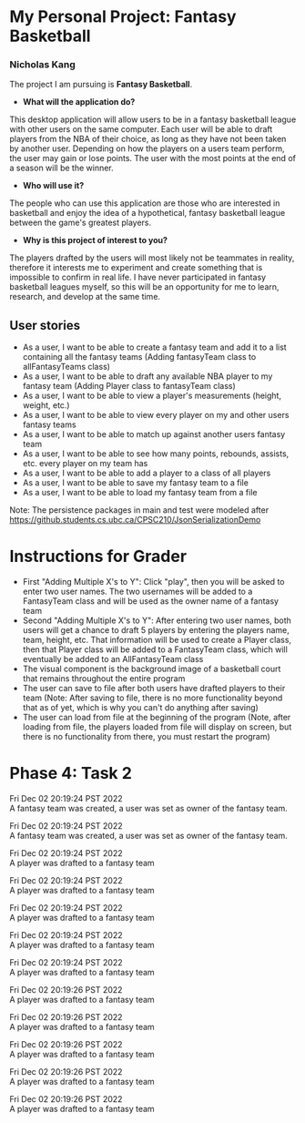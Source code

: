 # My Personal Project: Fantasy Basketball 
### Nicholas Kang

The project I am pursuing is **Fantasy Basketball**.

- **What will the application do?**

This desktop application will allow users to be in a fantasy basketball league 
with other users on the same computer. Each user will be able to draft players
from the NBA of their choice, as long as they have not been taken by another user.
Depending on how the players on a users team perform, 
the user may gain or lose points. The user with the most points 
at the end of a season will be the winner. 

- **Who will use it?**

The people who can use this application are those who are interested in basketball and enjoy the idea of a hypothetical, 
fantasy basketball league between the game's greatest players.

- **Why is this project of interest to you?**

The players drafted by the users will most likely not be teammates in reality,
therefore it interests me to experiment and create something that is impossible to confirm in real life.
I have never  participated in fantasy basketball leagues myself, so this 
will be an opportunity for me to learn, research, and develop at the 
same time. 

## User stories
- As a user, I want to be able to create a fantasy team and add it to a list containing all the fantasy teams
  (Adding fantasyTeam class to allFantasyTeams class)
- As a user, I want to be able to draft any available NBA player to my fantasy team
  (Adding Player class to fantasyTeam class)
- As a user, I want to be able to view a player's measurements (height, weight, etc.)
- As a user, I want to be able to view every player on my and other users fantasy teams
- As a user, I want to be able to match up against another users fantasy team
- As a user, I want to be able to see how many points, rebounds, assists, etc. every player on my team has
- As a user, I want to be able to add a player to a class of all players
- As a user, I want to be able to save my fantasy team to a file
- As a user, I want to be able to load my fantasy team from a file

Note: The persistence packages in main and test were modeled after 
https://github.students.cs.ubc.ca/CPSC210/JsonSerializationDemo

# Instructions for Grader
- First "Adding Multiple X's to Y": Click "play", then you will be asked to enter two user names. The two usernames will be
added to a FantasyTeam class and will be used as the owner name of a fantasy team
- Second "Adding Multiple X's to Y": After entering two user names, both users
will get a chance to draft 5 players by entering the players name, team, height, etc. That information
will be used to create a Player class, then that Player class will be added to a FantasyTeam class, which will
eventually be added to an AllFantasyTeam class
- The visual component is the background image of a basketball court that remains throughout the entire program
- The user can save to file after both users have drafted players to their team (Note: After saving to file,
there is no more functionality beyond that as of yet, which is why you can't do anything after saving)
- The user can load from file at the beginning of the program (Note, after loading from file, the players loaded
from file will display on screen, but there is no functionality from there, you must restart the program)

# Phase 4: Task 2
Fri Dec 02 20:19:24 PST 2022 \
A fantasy team was created, a user was set as owner of the fantasy team.

Fri Dec 02 20:19:24 PST 2022 \
A fantasy team was created, a user was set as owner of the fantasy team.

Fri Dec 02 20:19:24 PST 2022 \
A player was drafted to a fantasy team

Fri Dec 02 20:19:24 PST 2022 \
A player was drafted to a fantasy team

Fri Dec 02 20:19:24 PST 2022 \
A player was drafted to a fantasy team

Fri Dec 02 20:19:24 PST 2022 \
A player was drafted to a fantasy team

Fri Dec 02 20:19:24 PST 2022 \
A player was drafted to a fantasy team

Fri Dec 02 20:19:26 PST 2022 \
A player was drafted to a fantasy team

Fri Dec 02 20:19:26 PST 2022 \
A player was drafted to a fantasy team

Fri Dec 02 20:19:26 PST 2022 \
A player was drafted to a fantasy team

Fri Dec 02 20:19:26 PST 2022 \
A player was drafted to a fantasy team

Fri Dec 02 20:19:26 PST 2022 \
A player was drafted to a fantasy team